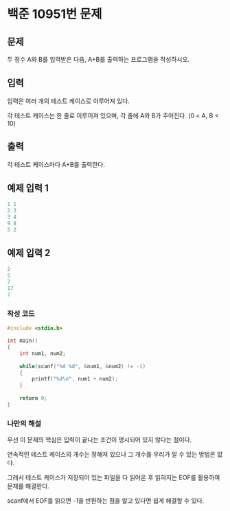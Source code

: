 # 백준 10951번 문제

## 문제

두 정수 A와 B를 입력받은 다음, A+B를 출력하는 프로그램을 작성하시오.

## 입력

입력은 여러 개의 테스트 케이스로 이루어져 있다.

각 테스트 케이스는 한 줄로 이루어져 있으며, 각 줄에 A와 B가 주어진다. (0 < A, B < 10)

## 출력

각 테스트 케이스마다 A+B를 출력한다.

## 예제 입력 1

```c
1 1
2 3
3 4
9 8
5 2
```

## 예제 입력 2

```c
2
5
7
17
7
```

### 작성 코드

```c
#include <stdio.h>

int main()
{
    int num1, num2;
    
    while(scanf("%d %d", &num1, &num2) != -1)
    {
        printf("%d\n", num1 + num2);
	}
    
    return 0;
}
```

### 나만의 해설

우선 이 문제의 핵심은 입력이 끝나는 조건이 명시되어 있지 않다는 점이다.

연속적인 테스트 케이스의 개수는 정해져 있으나 그 개수를 우리가 알 수 있는 방법은 없다.

그래서 테스트 케이스가 저장되어 있는 파일을 다 읽어온 후 읽혀지는 EOF를 활용하여 문제를 해결한다.

scanf에서 EOF를 읽으면 -1을 반환하는 점을 알고 있다면 쉽게 해결할 수 있다.